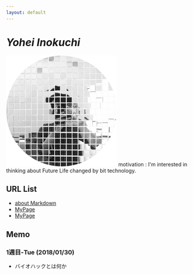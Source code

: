 ```yaml
---
layout: default
---
```


<link href="/css/inoyoh.css" rel="stylesheet"></link>

# _Yohei Inokuchi_
<img style="width : 300px; height : 300px;" src="image/profile.png">
motivation : I'm interested in thinking about Future Life changed by bit technology.

## URL List
- [about Markdown](https://github.com/BioClub/Practice-Repository/blob/master/Reference.md)
- [MyPage](http://bha5.bioclub.org/participants/yohei/)
- [MyPage](https://inoyoh.github.io/BHA5/participants/yohei/)

## Memo
### 1週目-Tue (2018/01/30)
- バイオハックとは何か



